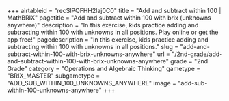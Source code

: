 +++
airtableid = "recSlPQFHH2laj0C0"
title = "Add and subtract within 100 | MathBRIX"
pagetitle = "Add and subtract within 100 with brix (unknowns anywhere)"
description = "In this exercise, kids practice adding and subtracting within 100 with unknowns in all positions. Play online or get the app free!"
pagedescription = "In this exercise, kids practice adding and subtracting within 100 with unknowns in all positions."
slug = "add-and-subtract-within-100-with-brix-unknowns-anywhere"
url = "/2nd-grade/add-and-subtract-within-100-with-brix-unknowns-anywhere"
grade = "2nd Grade"
category = "Operations and Algebraic Thinking"
gametype = "BRIX_MASTER"
subgametype = "ADD_SUB_WITHIN_100_UNKNOWNS_ANYWHERE"
image = "add-sub-within-100-unknowns-anywhere"
+++